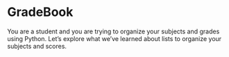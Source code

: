 # GradeBook
You are a student and you are trying to organize your subjects and grades using Python. Let’s explore what we’ve learned about lists to organize your subjects and scores.
